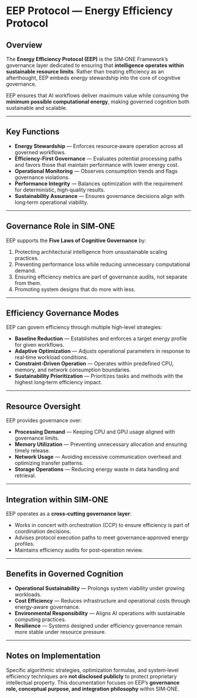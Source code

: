 # EEP Protocol — Energy Efficiency Protocol

## Overview

The **Energy Efficiency Protocol (EEP)** is the SIM‑ONE Framework’s governance layer dedicated to ensuring that **intelligence operates within sustainable resource limits**.
Rather than treating efficiency as an afterthought, EEP embeds energy stewardship into the core of cognitive governance.

EEP ensures that AI workflows deliver maximum value while consuming the **minimum possible computational energy**, making governed cognition both sustainable and scalable.

---

## Key Functions

* **Energy Stewardship** — Enforces resource‑aware operation across all governed workflows.
* **Efficiency‑First Governance** — Evaluates potential processing paths and favors those that maintain performance with lower energy cost.
* **Operational Monitoring** — Observes consumption trends and flags governance violations.
* **Performance Integrity** — Balances optimization with the requirement for deterministic, high‑quality results.
* **Sustainability Assurance** — Ensures governance decisions align with long‑term operational viability.

---

## Governance Role in SIM‑ONE

EEP supports the **Five Laws of Cognitive Governance** by:

1. Protecting architectural intelligence from unsustainable scaling practices.
2. Preventing performance loss while reducing unnecessary computational demand.
3. Ensuring efficiency metrics are part of governance audits, not separate from them.
4. Promoting system designs that do more with less.

---

## Efficiency Governance Modes

EEP can govern efficiency through multiple high‑level strategies:

* **Baseline Reduction** — Establishes and enforces a target energy profile for given workflows.
* **Adaptive Optimization** — Adjusts operational parameters in response to real‑time workload conditions.
* **Constraint‑Driven Operation** — Operates within predefined CPU, memory, and network consumption boundaries.
* **Sustainability Prioritization** — Prioritizes tasks and methods with the highest long‑term efficiency impact.

---

## Resource Oversight

EEP provides governance over:

* **Processing Demand** — Keeping CPU and GPU usage aligned with governance limits.
* **Memory Utilization** — Preventing unnecessary allocation and ensuring timely release.
* **Network Usage** — Avoiding excessive communication overhead and optimizing transfer patterns.
* **Storage Operations** — Reducing energy waste in data handling and retrieval.

---

## Integration within SIM‑ONE

EEP operates as a **cross‑cutting governance layer**:

* Works in concert with orchestration (CCP) to ensure efficiency is part of coordination decisions.
* Advises protocol execution paths to meet governance‑approved energy profiles.
* Maintains efficiency audits for post‑operation review.

---

## Benefits in Governed Cognition

* **Operational Sustainability** — Prolongs system viability under growing workloads.
* **Cost Efficiency** — Reduces infrastructure and operational costs through energy‑aware governance.
* **Environmental Responsibility** — Aligns AI operations with sustainable computing practices.
* **Resilience** — Systems designed under efficiency governance remain more stable under resource pressure.

---

## Notes on Implementation

Specific algorithmic strategies, optimization formulas, and system‑level efficiency techniques are **not disclosed publicly** to protect proprietary intellectual property.
This documentation focuses on EEP’s **governance role, conceptual purpose, and integration philosophy** within SIM‑ONE.